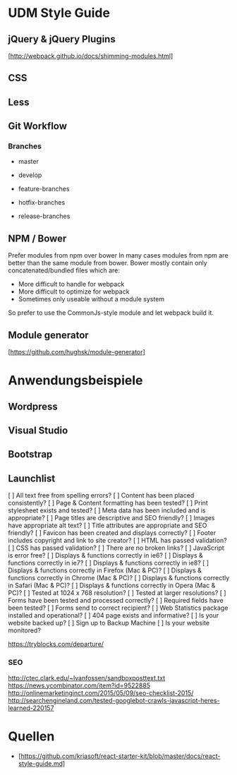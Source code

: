 # UDM Style Guide

## jQuery & jQuery Plugins

[http://webpack.github.io/docs/shimming-modules.html]

## CSS

## Less

## Git Workflow

### Branches

- master 
- develop

- feature-branches
- hotfix-branches
- release-branches

## NPM / Bower

Prefer modules from npm over bower
In many cases modules from npm are better than the same module from bower. Bower mostly contain only concatenated/bundled files which are:

- More difficult to handle for webpack
- More difficult to optimize for webpack
- Sometimes only useable without a module system

So prefer to use the CommonJs-style module and let webpack build it.

## Module generator

[https://github.com/hughsk/module-generator]

# Anwendungsbeispiele

## Wordpress

## Visual Studio 

## Bootstrap

## Launchlist


[ ] All text free from spelling errors?
[ ] Content has been placed consistently?
[ ] Page & Content formatting has been tested?
[ ] Print stylesheet exists and tested?
[ ] Meta data has been included and is appropriate?
[ ] Page titles are descriptive and SEO friendly?
[ ] Images have appropriate alt text?
[ ] Title attributes are appropriate and SEO friendly?
[ ] Favicon has been created and displays correctly?
[ ] Footer includes copyright and link to site creator?
[ ] HTML has passed validation?
[ ] CSS has passed validation?
[ ] There are no broken links?
[ ] JavaScript is error free?
[ ] Displays & functions correctly in ie6?
[ ] Displays & functions correctly in ie7?
[ ] Displays & functions correctly in ie8?
[ ] Displays & functions correctly in Firefox (Mac & PC)?
[ ] Displays & functions correctly in Chrome (Mac & PC)?
[ ] Displays & functions correctly in Safari (Mac & PC)?
[ ] Displays & functions correctly in Opera (Mac & PC)?
[ ] Tested at 1024 x 768 resolution?
[ ] Tested at larger resolutions?
[ ] Forms have been tested and processed correctly?
[ ] Required fields have been tested?
[ ] Forms send to correct recipient?
[ ] Web Statistics package installed and operational?
[ ] 404 page exists and informative?
[ ] Is your website backed up?
[ ] Sign up to Backup Machine
[ ] Is your website monitored? 

https://tryblocks.com/departure/

### SEO

http://ctec.clark.edu/~lvanfossen/sandboxposttext.txt
https://news.ycombinator.com/item?id=9522885
http://onlinemarketinginct.com/2015/05/09/seo-checklist-2015/
http://searchengineland.com/tested-googlebot-crawls-javascript-heres-learned-220157


# Quellen

- [https://github.com/kriasoft/react-starter-kit/blob/master/docs/react-style-guide.md]